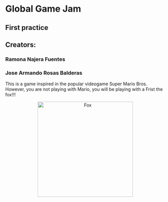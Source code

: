 # Global Game Jam

## First practice

## Creators:
### Ramona Najera Fuentes
### Jose Armando Rosas Balderas


This is a game inspired in the popular videogame Super Mario Bros.
However, you are not playing with Mario, you will be playing with a
Frist the fox!!!

<div align = "center">
<img width = '300px' height = auto alt = 'Fox' src = 'https://art.pixilart.com/ed662b18ec46a15.png'/>

</div>

